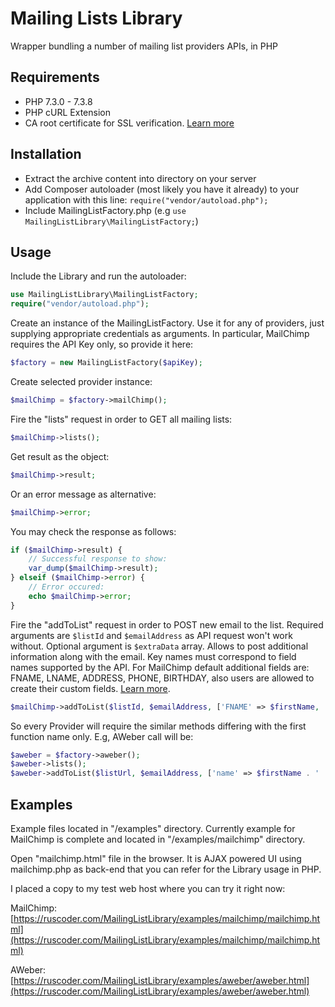 # Mailing Lists Library

Wrapper bundling a number of mailing list providers APIs, in PHP

## Requirements

* PHP 7.3.0 - 7.3.8
* PHP cURL Extension
* CA root certificate for SSL verification. [Learn more](http://snippets.webaware.com.au/howto/stop-turning-off-curlopt_ssl_verifypeer-and-fix-your-php-config/)

## Installation

* Extract the archive content into directory on your server
* Add Composer autoloader (most likely you have it already) to your application with this line: ```require("vendor/autoload.php");```
* Include MailingListFactory.php (e.g ```use MailingListLibrary\MailingListFactory;```)

## Usage

Include the Library and run the autoloader:
```php
use MailingListLibrary\MailingListFactory;
require("vendor/autoload.php");
```
Create an instance of the MailingListFactory.
Use it for any of providers, just supplying appropriate credentials as arguments.
In particular, MailChimp requires the API Key only, so provide it here:  
```php 
$factory = new MailingListFactory($apiKey);
```
Create selected provider instance:
```php
$mailChimp = $factory->mailChimp();
``` 
Fire the "lists" request in order to GET all mailing lists:
```php
$mailChimp->lists();
```
Get result as the object:
```php
$mailChimp->result;
```
Or an error message as alternative:
```php
$mailChimp->error;
```
You may check the response as follows:
```php
if ($mailChimp->result) {
    // Successful response to show:
    var_dump($mailChimp->result);
} elseif ($mailChimp->error) {
    // Error occured:
    echo $mailChimp->error;
}
```
Fire the "addToList" request in order to POST new email to the list.
Required arguments are ``$listId`` and ``$emailAddress`` as API request won't work without.
Optional argument is ``$extraData`` array. Allows to post additional information along with the email.
Key names must correspond to field names supported by the API. 
For MailChimp default additional fields are: FNAME, LNAME, ADDRESS, PHONE, BIRTHDAY, also users
are allowed to create their custom fields. [Learn more](https://mailchimp.com/help/set-default-merge-values/).
```php
$mailChimp->addToList($listId, $emailAddress, ['FNAME' => $firstName, 'LNAME' => $lastName]);
```
So every Provider will require the similar methods differing with the first 
function name only. E.g, AWeber call will be:
```php
$aweber = $factory->aweber();
$aweber->lists();
$aweber->addToList($listUrl, $emailAddress, ['name' => $firstName . ' ' . $lastName]);
```

## Examples

Example files located in "/examples" directory. Currently example for MailChimp is complete
and located in "/examples/mailchimp" directory.

Open "mailchimp.html" file in the browser. It is AJAX powered UI using mailchimp.php as back-end 
that you can refer for the Library usage in PHP.

I placed a copy to my test web host where you can try it right now:

MailChimp: [https://ruscoder.com/MailingListLibrary/examples/mailchimp/mailchimp.html](https://ruscoder.com/MailingListLibrary/examples/mailchimp/mailchimp.html)

AWeber: [https://ruscoder.com/MailingListLibrary/examples/aweber/aweber.html](https://ruscoder.com/MailingListLibrary/examples/aweber/aweber.html)